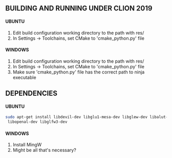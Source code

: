 BUILDING AND RUNNING UNDER CLION 2019 
---
#### UBUNTU

1. Edit build configuration working directory to the path with res/
2. In Settings -> Toolchains, set CMake to 'cmake_python.py' file

#### WINDOWS

1. Edit build configuration working directory to the path with res/
2. In Settings -> Toolchains, set CMake to 'cmake_python.py' file
3. Make sure 'cmake_python.py' file has the correct path to ninja executable

DEPENDENCIES
---
#### UBUNTU

```bash
sudo apt-get install libdevil-dev libglu1-mesa-dev libglew-dev libalut-dev \
 libopenal-dev libglfw3-dev
```

#### WINDOWS

1. Install MingW
2. Might be all that's necessary?
